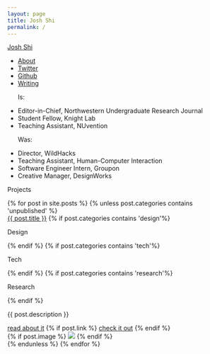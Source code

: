 ```yaml
---
layout: page
title: Josh Shi
permalink: /
---
```


<div class="container">
  <div class="info-container mono">
    <p><a href="/">Josh Shi</a></p>
    <ul>
      <li><a href="/about">About</a></li>
      <li><a target="_blank" href="https://twitter.com/unfollowjoshshi">Twitter</a></li>
      <li><a target="_blank" href="https://github.com/thehandsomepanther">Github</a></li>
      <li><a target="_blank" href="https://medium.com/@joshshi/latest">Writing</a></li>
    </ul>
    <ul>
      <p>Is:</p>
      <li>Editor-in-Chief, Northwestern Undergraduate Research Journal</li>
      <li>Student Fellow, Knight Lab</li>
      <li>Teaching Assistant, NUvention</li>
    </ul>
    <ul>
      <p>Was:</p>
      <li>Director, WildHacks</li>
      <li>Teaching Assistant, Human-Computer Interaction</li>
      <li>Software Engineer Intern, Groupon</li>
      <li>Creative Manager, DesignWorks</li>
    </ul>
  </div><div class="projects-container">
    <p class="mono">Projects</p>
    <div class="projects">
      {% for post in site.posts %}
        {% unless post.categories contains 'unpublished' %}
          <div class="project-title">
            <a class="mono" href="{{ post.url }}">{{ post.title }}</a>
            {% if post.categories contains 'design'%}
              <p class="mono category category-design">Design</p>
            {% endif %}
            {% if post.categories contains 'tech'%}
              <p class="mono category category-tech">Tech</p>
            {% endif %}
            {% if post.categories contains 'research'%}
              <p class="mono category category-research">Research</p>
            {% endif %}
            <p class="serif">{{ post.description }}</p>
            <a class="mono project-link" href="{{ post.url }}">read about it</a>
            {% if post.link %}
              <a class="mono project-link" target="_blank" href="{{ post.link | escape }}">check it out</a>
            {% endif %}
          </div>
          <div class="project-details {{ post.color }}">
            {% if post.image %}
              <img src="{{ post.image }}">
            {% endif %}
          </div>
        {% endunless %}
      {% endfor %}
    </div>
  </div>
</div>

